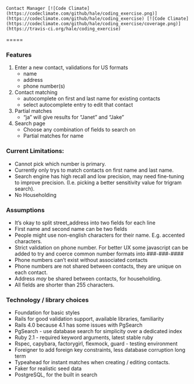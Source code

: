 	Contact Manager [![Code Climate](https://codeclimate.com/github/hale/coding_exercise.png)](https://codeclimate.com/github/hale/coding_exercise) [![Code Climate](https://codeclimate.com/github/hale/coding_exercise/coverage.png)](https://travis-ci.org/hale/coding_exercise)
=====

### Features

1. Enter a new contact, validations for US formats
    - name
    - address
    - phone number(s)
2. Contact matching
    - autocomplete on first and last name for existing contacts
    - select autocomplete entry to edit that contact
3. Partial matches
    - “ja” will give results for “Janet” and “Jake”
4. Search page
    - Choose any combination of fields to search on
    - Partial matches for name


### Current Limitations:

* Cannot pick which number is primary.
* Currently only trys to match contacts on first name and last name.
* Search engine has high recall and low precision, may need fine-tuning to improve precision. (I.e. picking a better sensitivity value for trigram search).
* No Householding

### Assumptions

* It’s okay to split street_address into two fields for each line
* First name and second name can be two fields
* People might use non-english characters for their name. E.g. accented characters.
* Strict validation on phone number. For better UX some javascript can be added to try and coerce common number formats into ###-###-####
* Phone numbers can’t exist without associated contacts
* Phone numbers are not shared between contacts, they are unique on each contact.
* Address *may* be shared between contacts, for householding.
* All fields are shorter than 255 characters.

### Technology / library choices

* Foundation for basic styles
* Rails for good validation support, available libraries, familiarity
* Rails 4.0 because 4.1 has some issues with PgSearch
* PgSearch - use database search for simplicity over a dedicated index
* Ruby 2.1 - required keyword arguments, latest stable ruby
* Rspec, capybara, factorygirl, flexmock, guard - testing environment
* Foreigner to add foreign key constraints, less database corruption long term
* Typeahead for instant matches when creating / editing contacts.
* Faker for realistic seed data
* PostgreSQL, for the built in search